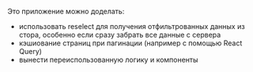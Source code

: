 Это приложение можно доделать:

- использовать reselect для получения отфильтрованных данных из стора, особенно если сразу забрать все данные с сервера
- кэшиование страниц при пагинации (например с помощью React Query)
- вынести переиспользованную логику и компоненты

